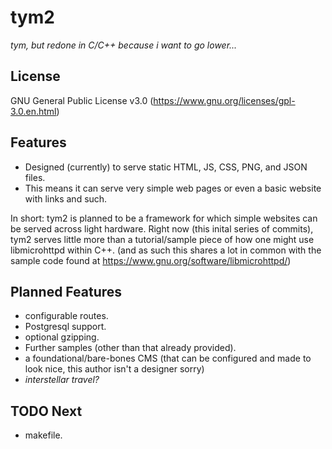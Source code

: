 # tym2

_tym, but redone in C/C++ because i want to go lower..._


## License

GNU General Public License v3.0 (https://www.gnu.org/licenses/gpl-3.0.en.html)


## Features

* Designed (currently) to serve static HTML, JS, CSS, PNG, and JSON files.
* This means it can serve very simple web pages or even a basic website with links and such.

In short: tym2 is planned to be a framework for which simple websites can be served across light hardware.
Right now (this inital series of commits), tym2 serves little more than a tutorial/sample piece of how one might use libmicrohttpd within C++.
(and as such this shares a lot in common with the sample code found at https://www.gnu.org/software/libmicrohttpd/)


## Planned Features

* configurable routes.
* Postgresql support.
* optional gzipping.
* Further samples (other than that already provided).
* a foundational/bare-bones CMS (that can be configured and made to look nice, this author isn't a designer sorry)
* _interstellar travel?_


## TODO Next

* makefile.

